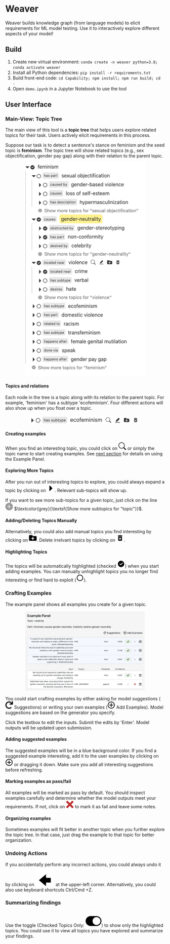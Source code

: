 # Weaver
Weaver builds knowledge graph (from language models) to elicit requirements for ML model testing.
Use it to interactively explore different aspects of your model!

## Build

1. Create new virtual environment: `conda create -n weaver python=3.8; conda activate weaver`
2. Install all Python dependencies: `pip install -r requirements.txt`
3. Build front-end code: `cd Capability; npm install; npm run build; cd -`
4. Open `demo.ipynb` in a Jupyter Notebook to use the tool

## User Interface
### Main-View: Topic Tree

The main view of this tool is a **topic tree** that helps users explore related topics for their task. Users actively elicit requirements in this process.

Suppose our task is to detect a sentence's stance on feminism and the seed topic is **feminism**. The topic tree will show related topics (e.g., sex objectification, gender pay gap) along with their relation to the parent topic.

<p align="center">
  <img src="docs/images/tree-view.png" />
</p>

#### Topics and relations
Each node in the tree is a topic along with its relation to the parent topic.
For example, 'feminism' has a subtype 'ecofeminism'.
Four different actions will also show up when you float over a topic.

<p align="center">
  <img src="docs/images/topic.png" />
</p>


#### Creating examples
When you find an interesting topic, you could click on 
![image](docs/icons/search.svg)
or simply the topic name to start creating examples. 
See [next section](#crafting-examples) for details on using the Example Panel.

#### Exploring More Topics
After you run out of interesting topics to explore, you could always expand a topic by clicking on 
![image](docs/icons/triangle.svg). Relevant sub-topics will show up.

If you want to see more sub-topics for a given topic, just click on the line ![image](docs/icons/more-topic.svg) $\textcolor{grey}{\textsf{Show more subtopics for "topic"}}$.

#### Adding/Deleting Topics Manually
Alternatively, you could also add manual topics you find interesting by clicking on ![image](docs/icons/add-topic.svg).
Delete irrelvant topics by clicking on ![image](docs/icons/delete-topic.svg).

#### Highlighting Topics
The topics will be automatically highlighted 
(checked ![image](docs/icons/checked-box.svg)) 
when you start adding examples. You can manually unhighlight topics you no longer find interesting or find hard to exploit 
(![image](docs/icons/unchecked-box.svg)).


### Crafting Examples

The example panel shows all examples you create for a given topic.

<p align="center">
  <img src="docs/images/example-panel.png" width="75%"/>
</p>

You could start crafting examples by either asking for model suggestions 
(![image](docs/icons/refresh.svg) Suggestions) 
or writing your own examples 
(![image](docs/icons/add-example.svg) Add Examples).
Model suggestions are based on the generator you specify.

Click the textbox to edit the inputs. Submit the edits by 'Enter'. Model outputs will be updated upon submission.

#### Adding suggested examples
The suggested examples will be in a blue background color. If you find a suggested example interesting, add it to the user examples by clicking on 
![image](docs/icons/add-example.svg) or dragging it down.
Make sure you add all interesting suggestions before refreshing.

#### Marking examples as pass/fail
All examples will be marked as pass by default. You should inspect examples carefully and determine whether the model outputs meet your requirements.
If not, click on
![image](docs/icons/fail.svg) to mark it as fail and leave some notes.

#### Organizing examples
Sometimes examples will fit better in another topic when you further explore the topic tree. In that case, just drag the example to that topic for better organization.

### Undoing Actions
If you accidentally perform any incorrect actions, you could always undo it by clicking on
![image](docs/icons/back.svg) at the upper-left corner. Alternatively, you could also use keyboard shortcuts Ctrl/Cmd +Z.

### Summarizing findings
Use the toggle (Checked Topics Only: ![image](docs/icons/toggle.svg)) to show only the highlighted topics. You could use it to view all topics you have explored and summarize your findings.

